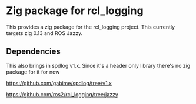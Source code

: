 # Zig package for rcl_logging

This provides a zig package for the rcl_logging project.
This currently targets zig 0.13 and ROS Jazzy.

## Dependencies
This also brings in spdlog v1.x.
Since it's a header only library there's no zig package for it for now

https://github.com/gabime/spdlog/tree/v1.x

https://github.com/ros2/rcl_logging/tree/jazzy